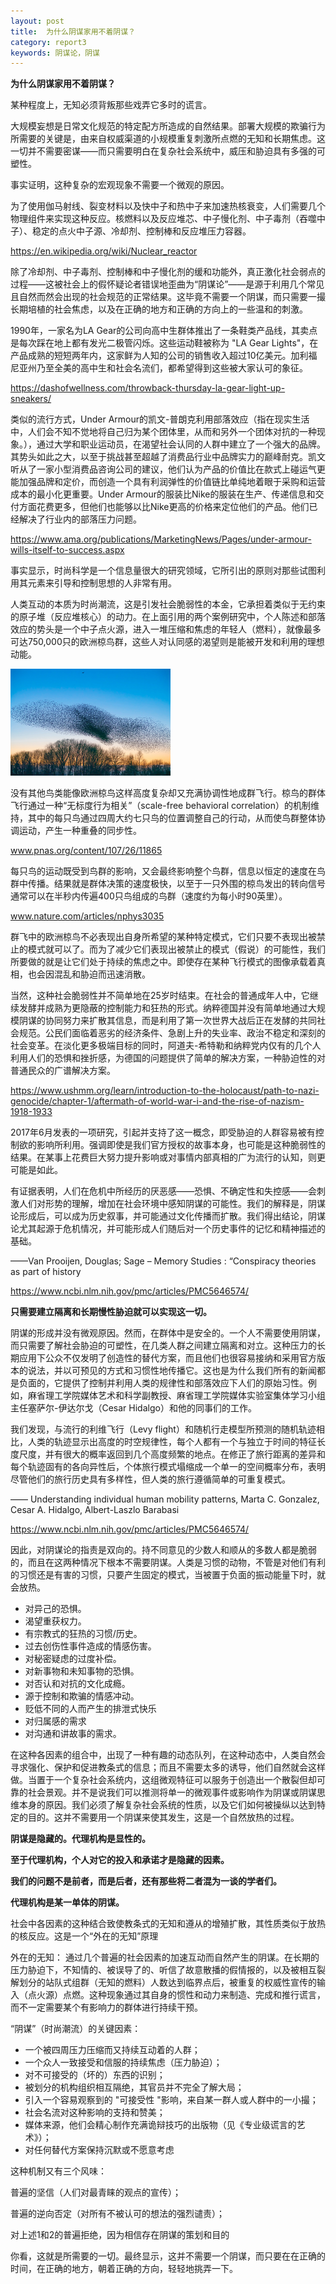 ```yaml
---
layout: post
title:  为什么阴谋家用不着阴谋？
category: report3
keywords: 阴谋论，阴谋
---
```


**为什么阴谋家用不着阴谋？**



某种程度上，无知必须背叛那些戏弄它多时的谎言。


大规模妄想是日常文化规范的特定配方所造成的自然结果。部署大规模的欺骗行为所需要的关键是，由来自权威渠道的小规模重复刺激所点燃的无知和长期焦虑。这一切并不需要密谋——而只需要明白在复杂社会系统中，威压和胁迫具有多强的可塑性。


事实证明，这种复杂的宏观现象不需要一个微观的原因。


为了使用伽马射线、裂变材料以及快中子和热中子来加速热核衰变，人们需要几个物理组件来实现这种反应。核燃料以及反应堆芯、中子慢化剂、中子毒剂（吞噬中子）、稳定的点火中子源、冷却剂、控制棒和反应堆压力容器。

https://en.wikipedia.org/wiki/Nuclear_reactor

除了冷却剂、中子毒剂、控制棒和中子慢化剂的缓和功能外，真正激化社会弱点的过程——这被社会上的假怀疑论者错误地歪曲为“阴谋论”——是源于利用几个常见且自然而然会出现的社会规范的正常结果。这毕竟不需要一个阴谋，而只需要一撮长期培植的社会焦虑，以及在正确的地方和正确的方向上的一些温和的刺激。


1990年，一家名为LA Gear的公司向高中生群体推出了一条鞋类产品线，其卖点是每次踩在地上都有发光二极管闪烁。这些运动鞋被称为 "LA Gear Lights"，在产品成熟的短短两年内，这家鲜为人知的公司的销售收入超过10亿美元。加利福尼亚州乃至全美的高中生和社会名流们，都希望得到这些被大家认可的象征。

https://dashofwellness.com/throwback-thursday-la-gear-light-up-sneakers/

类似的流行方式，Under Armour的凯文-普朗克利用部落效应（指在现实生活中，人们会不知不觉地将自己归为某个团体里，从而和另外一个团体对抗的一种现象。），通过大学和职业运动员，在渴望社会认同的人群中建立了一个强大的品牌。其势头如此之大，以至于挑战甚至超越了消费品行业中品牌实力的巅峰耐克。凯文听从了一家小型消费品咨询公司的建议，他们认为产品的价值比在款式上碰运气更能加强品牌和定价，而创造一个具有利润弹性的价值链比单纯地着眼于采购和运营成本的最小化更重要。Under Armour的服装比Nike的服装在生产、传递信息和交付方面花费更多，但他们也能够以比Nike更高的价格来定位他们的产品。他们已经解决了行业内的部落压力问题。

https://www.ama.org/publications/MarketingNews/Pages/under-armour-wills-itself-to-success.aspx

事实显示，时尚科学是一个信息量很大的研究领域，它所引出的原则对那些试图利用其元素来引导和控制思想的人非常有用。



人类互动的本质为时尚潮流，这是引发社会脆弱性的本金，它承担着类似于无约束的原子堆（反应堆核心）的动力。在上面引用的两个案例研究中，个人陈述和部落效应的势头是一个中子点火源，进入一堆压缩和焦虑的年轻人（燃料），就像最多可达750,000只的欧洲椋鸟群，这些人对认同感的渴望则是能被开发和利用的理想动能。 

<img src="https://raw.githubusercontent.com/reporthole/report5/main/%E6%A4%8B%E9%B8%9F.jpg" style="zoom:25%;" />



没有其他鸟类能像欧洲椋鸟这样高度复杂却又充满协调性地成群飞行。椋鸟的群体飞行通过一种“无标度行为相关”（scale-free behavioral correlation）的机制维持，其中的每只鸟通过四周大约七只鸟的位置调整自己的行动，从而使鸟群整体协调运动，产生一种重叠的同步性。

www.pnas.org/content/107/26/11865 

每只鸟的运动既受到鸟群的影响，又会最终影响整个鸟群，信息以恒定的速度在鸟群中传播。结果就是群体决策的速度极快，以至于一只外围的椋鸟发出的转向信号通常可以在半秒内传遍400只鸟组成的鸟群（速度约为每小时90英里）。

www.nature.com/articles/nphys3035



群飞中的欧洲椋鸟不必表现出自身所希望的某种特定模式，它们只要不表现出被禁止的模式就可以了。而为了减少它们表现出被禁止的模式（假说）的可能性，我们所要做的就是让它们处于持续的焦虑之中。即使存在某种飞行模式的图像承载着真相，也会因混乱和胁迫而迅速消散。



当然，这种社会脆弱性并不简单地在25岁时结束。在社会的普通成年人中，它继续发酵并成熟为更隐蔽的控制能力和狂热的形式。纳粹德国并没有简单地通过大规模阴谋的协同努力来扩散其信息，而是利用了第一次世界大战后正在发酵的共同社会规范。公民们面临着恶劣的经济条件、急剧上升的失业率、政治不稳定和深刻的社会变革。在淡化更多极端目标的同时，阿道夫-希特勒和纳粹党内仅有的几个人利用人们的恐惧和挫折感，为德国的问题提供了简单的解决方案，一种胁迫性的对普通民众的广谱解决方案。

https://www.ushmm.org/learn/introduction-to-the-holocaust/path-to-nazi-genocide/chapter-1/aftermath-of-world-war-i-and-the-rise-of-nazism-1918-1933



2017年6月发表的一项研究，引起并支持了这一概念，即受胁迫的人群容易被有控制欲的影响所利用。强调即使是我们官方授权的故事本身，也可能是这种脆弱性的结果。在某事上花费巨大努力提升影响或对事情内部真相的广为流行的认知，则更可能是如此。



有证据表明，人们在危机中所经历的厌恶感——恐惧、不确定性和失控感——会刺激人们对形势的理解，增加在社会环境中感知阴谋的可能性。我们的解释是，阴谋论形成后，可以成为历史叙事，并可能通过文化传播而扩散。我们得出结论，阴谋论尤其起源于危机情况，并可能形成人们随后对一个历史事件的记忆和精神描述的基础。



——Van Prooijen, Douglas; Sage – Memory Studies : “Conspiracy theories as part of history

https://www.ncbi.nlm.nih.gov/pmc/articles/PMC5646574/





**只需要建立隔离和长期慢性胁迫就可以实现这一切。**



阴谋的形成并没有微观原因。然而，在群体中是安全的。一个人不需要使用阴谋，而只需要了解社会胁迫的可塑性，在几类人群之间建立隔离和对立。这种压力的长期应用下公众不仅发明了创造性的替代方案，而且他们也很容易接纳和采用官方版本的说法，并以可预见的方式和习惯性地传播它。这也是为什么我们所有的新闻都是负面的，它提供了控制并利用人类的规律性和部落效应下人们的原始习性。例如，麻省理工学院媒体艺术和科学副教授、麻省理工学院媒体实验室集体学习小组主任塞萨尔-伊达尔戈（Cesar Hidalgo）和他的同事们的工作。



我们发现，与流行的利维飞行（Levy flight）和随机行走模型所预测的随机轨迹相比，人类的轨迹显示出高度的时空规律性，每个人都有一个与独立于时间的特征长度尺度，并有很大的概率返回到几个高度频繁的地点。在修正了旅行距离的差异和每个轨迹固有的各向异性后，个体旅行模式塌缩成一个单一的空间概率分布，表明尽管他们的旅行历史具有多样性，但人类的旅行遵循简单的可重复模式。



—— Understanding individual human mobility patterns, Marta C. Gonzalez, Cesar A. Hidalgo, Albert-Laszlo Barabasi

https://www.ncbi.nlm.nih.gov/pmc/articles/PMC5646574/



因此，对阴谋论的指责是双向的。持不同意见的少数人和顺从的多数人都是脆弱的，而且在这两种情况下根本不需要阴谋。人类是习惯的动物，不管是对他们有利的习惯还是有害的习惯，只要产生固定的模式，当被置于负面的振动能量下时，就会放热。



- 对异己的恐惧。
- 渴望重获权力。
- 有宗教式的狂热的习惯/历史。
- 过去创伤性事件造成的情感伤害。
- 对秘密疑虑的过度补偿。
- 对新事物和未知事物的恐惧。
- 对否认和对抗的文化成瘾。
- 源于控制和欺骗的情感冲动。
- 贬低不同的人而产生的排泄式快乐
- 对归属感的需求
- 对沟通和讲故事的需求。



在这种各因素的组合中，出现了一种有趣的动态队列，在这种动态中，人类自然会寻求强化、保护和促进教条式的信息；而且不需要太多的诱导，他们自然就会这样做。当置于一个复杂社会系统内，这组微观特征可以服务于创造出一个散裂但却可靠的社会景观。并不是说我们可以推测将单一的微观事件或影响作为阴谋或阴谋思维本身的原因。我们必须了解复杂社会系统的性质，以及它们如何被操纵以达到特定的目的。这并不需要用一个阴谋来使其发生，这是一个自然放热的过程。



**阴谋是隐藏的。代理机构是显性的。**

**至于代理机构，个人对它的投入和承诺才是隐藏的因素。**

**我们的问题不是前者，而是后者，还有那些将二者混为一谈的学者们。**



**代理机构是某一单体的阴谋。**





社会中各因素的这种结合致使教条式的无知和遵从的增殖扩散，其性质类似于放热的核反应。这是一个“外在的无知”原理



外在的无知： 通过几个普遍的社会因素的加速互动而自然产生的阴谋。在长期的压力胁迫下，不知情的、被误导了的、听信了故意散播的假情报的，以及被相互裂解划分的站队式组群（无知的燃料）人数达到临界点后，被重复的权威性宣传的输入（点火源）点燃。这种现象通过其自身的惯性和动力来制造、完成和推行谎言，而不一定需要某个有影响力的群体进行持续干预。



“阴谋”（时尚潮流）的关键因素：



- 一个被四周压力压缩而又持续互动着的人群；
- 一个众人一致接受和信服的持续焦虑（压力胁迫）；
- 对不可接受的（坏的）东西的识别；
- 被划分的机构组织相互隔绝，其官员并不完全了解大局；
- 引入一个容易观察到的 "可接受性 "影响，来自某一群人或人群中的一小撮；
- 社会名流对这种影响的支持和赞美；
- 媒体来源，他们会精心制作充满诡辩技巧的出版物（见《专业级谎言的艺术》）；
- 对任何替代方案保持沉默或不愿意考虑



这种机制又有三个风味：



普遍的坚信（人们对最青睐的观点的宣传）；

普遍的逆向否定（对所有不被认可的想法的强烈谴责）；

对上述1和2的普遍拒绝，因为相信存在阴谋的策划和目的



你看，这就是所需要的一切。最终显示，这并不需要一个阴谋，而只要在在正确的时间，在正确的地方，朝着正确的方向，轻轻地挑弄一下。